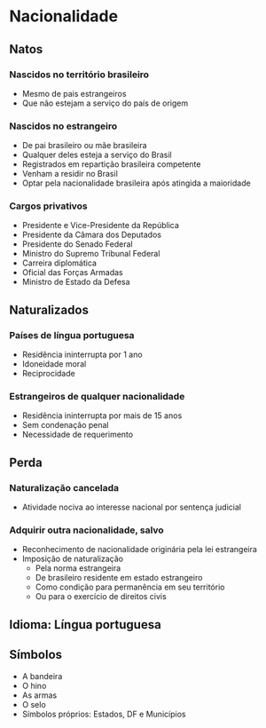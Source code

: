 # Nacionalidade

## Natos

### Nascidos no território brasileiro

- Mesmo de pais estrangeiros
- Que não estejam a serviço do país de origem

### Nascidos no estrangeiro

- De pai brasileiro ou mãe brasileira
- Qualquer deles esteja a serviço do Brasil
- Registrados em repartição brasileira competente
- Venham a residir no Brasil
- Optar pela nacionalidade brasileira após atingida a maioridade

### Cargos privativos

- Presidente e Vice-Presidente da República
- Presidente da Câmara dos Deputados
- Presidente do Senado Federal
- Ministro do Supremo Tribunal Federal
- Carreira diplomática
- Oficial das Forças Armadas
- Ministro de Estado da Defesa

## Naturalizados

### Países de língua portuguesa

- Residência ininterrupta por 1 ano
- Idoneidade moral
- Reciprocidade

### Estrangeiros de qualquer nacionalidade

- Residência ininterrupta por mais de 15 anos
- Sem condenação penal
- Necessidade de requerimento

## Perda

### Naturalização cancelada

- Atividade nociva ao interesse nacional por sentença judicial

### Adquirir outra nacionalidade, salvo

- Reconhecimento de nacionalidade originária pela lei estrangeira
- Imposição de naturalização
  - Pela norma estrangeira
  - De brasileiro residente em estado estrangeiro
  - Como condição para permanência em seu território
  - Ou para o exercício de direitos civis

## Idioma: Língua portuguesa

## Símbolos

- A bandeira
- O hino
- As armas
- O selo
- Símbolos próprios: Estados, DF e Municípios
